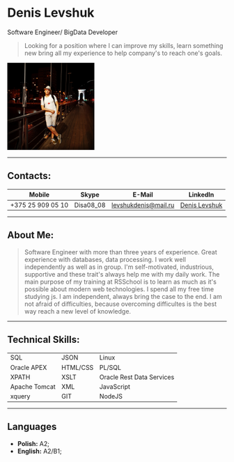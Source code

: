 # Denis Levshuk

Software Engineer/ BigData Developer

> Looking for a position where I can improve my skills, learn something new bring all my experience to help company's to reach one's goals.

<img src="./public/img/avatar.jpg" alt="drawing" style="width:200px;"/>

---

## Contacts:

| Mobile            | Skype     | E-Mail               | LinkedIn                                                   |
| ----------------- | --------- | -------------------- | ---------------------------------------------------------- |
| +375 25 909 05 10 | Disa08_08 | levshukdenis@mail.ru | [Denis Levshuk](https://www.linkedin.com/in/denislevshuk/) |

---

## About Me:

> Software Engineer with more than three years of experience. Great experience with databases, data processing. I work well independently as well as in group. I'm self-motivated, industrious, supportive and these trait's always help me with my daily work.
> The main purpose of my training at RSSchool is to learn as much as it's possible about modern web technologies. I spend all my free time studying js. I am independent, always bring the case to the end. I am not afraid of difficulties, because overcoming difficultes is the best way reach a new level of knowledge.

---

## Technical Skills:

|  | | |
| ------------- | -------- | ------------------------- |
| SQL           | JSON     | Linux                     |
| Oracle APEX   | HTML/CSS | PL/SQL                    |
| XPATH         | XSLT     | Oracle Rest Data Services |
| Apache Tomcat | XML      | JavaScript                |
| xquery        | GIT      | NodeJS                    |

---

## Languages

* **Polish:** A2;
* **English:** A2/B1;